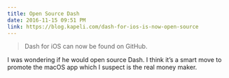 ```yaml
---
title: Open Source Dash
date: 2016-11-15 09:51 PM
link: https://blog.kapeli.com/dash-for-ios-is-now-open-source
---
```



> Dash for iOS can now be found on GitHub. 

I was wondering if he would open source Dash. I think it’s a smart move to promote the macOS app which I suspect is the real money maker.